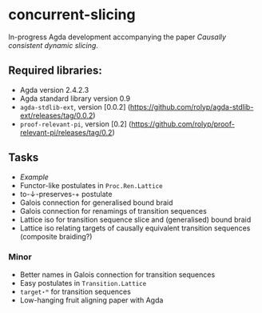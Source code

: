 # concurrent-slicing

In-progress Agda development accompanying the paper _Causally consistent
dynamic slicing_.

## Required libraries:

* Agda version 2.4.2.3
* Agda standard library version 0.9
* `agda-stdlib-ext`, version [0.0.2] (https://github.com/rolyp/agda-stdlib-ext/releases/tag/0.0.2)
* `proof-relevant-pi`, version [0.2] (https://github.com/rolyp/proof-relevant-pi/releases/tag/0.2)

## Tasks

* _Example_
* Functor-like postulates in `Proc.Ren.Lattice`
* to-↓-preserves-+ postulate
* Galois connection for generalised bound braid
* Galois connection for renamings of transition sequences
* Lattice iso for transition sequence slice and (generalised) bound braid
* Lattice iso relating targets of causally equivalent transition
  sequences (composite braiding?)

### Minor

* Better names in Galois connection for transition sequences
* Easy postulates in `Transition.Lattice`
* `target⋆ᴹ` for transition sequences
* Low-hanging fruit aligning paper with Agda
